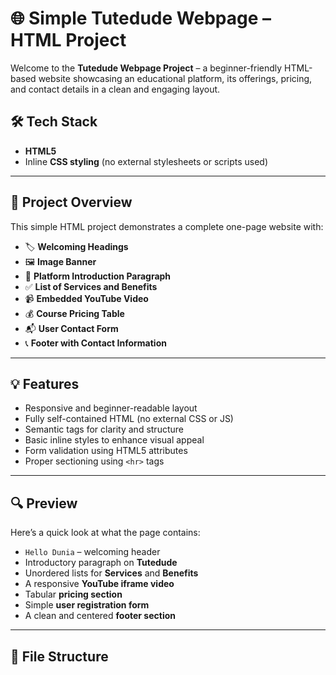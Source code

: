 # 🌐 Simple Tutedude Webpage – HTML Project

Welcome to the **Tutedude Webpage Project** – a beginner-friendly HTML-based website showcasing an educational platform, its offerings, pricing, and contact details in a clean and engaging layout.

## 🛠️ Tech Stack
- **HTML5**
- Inline **CSS styling** (no external stylesheets or scripts used)

---

## 📄 Project Overview

This simple HTML project demonstrates a complete one-page website with:

- 🏷️ **Welcoming Headings**
- 🖼️ **Image Banner**
- 🧾 **Platform Introduction Paragraph**
- ✅ **List of Services and Benefits**
- 📹 **Embedded YouTube Video**
- 💰 **Course Pricing Table**
- 📬 **User Contact Form**
- 📞 **Footer with Contact Information**

---

## 💡 Features

- Responsive and beginner-readable layout  
- Fully self-contained HTML (no external CSS or JS)  
- Semantic tags for clarity and structure  
- Basic inline styles to enhance visual appeal  
- Form validation using HTML5 attributes  
- Proper sectioning using `<hr>` tags  

---

## 🔍 Preview

Here’s a quick look at what the page contains:

- `Hello Dunia` – welcoming header  
- Introductory paragraph on **Tutedude**  
- Unordered lists for **Services** and **Benefits**  
- A responsive **YouTube iframe video**  
- Tabular **pricing section**  
- Simple **user registration form**  
- A clean and centered **footer section**  

---

## 📂 File Structure

